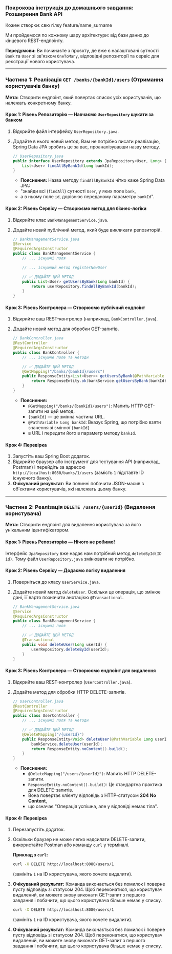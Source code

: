 ### **Покрокова інструкція до домашнього завдання: Розширення Bank API**

Кожен створює свю гілку feature/name_surname
 
Ми пройдемося по кожному шару архітектури: від бази даних до кінцевого REST-ендпоінту.

**Передумови:** Ви починаєте з проєкту, де вже є налаштовані сутності `Bank` та `User` 
зі зв'язком `OneToMany`, відповідні репозиторії та сервіс для реєстрації нового користувача.

-----

### **Частина 1: Реалізація `GET /banks/{bankId}/users` (Отримання користувачів банку)**

**Мета:** Створити ендпоінт, який повертає список усіх користувачів, що належать конкретному банку.

#### **Крок 1: Рівень Репозиторію — Навчаємо `UserRepository` шукати за банком**

1.  Відкрийте файл інтерфейсу `UserRepository.java`.

2.  Додайте в нього новий метод. Вам не потрібно писати реалізацію, Spring Data JPA зробить це за вас, проаналізувавши назву методу.

    ```java
    // UserRepository.java
    public interface UserRepository extends JpaRepository<User, Long> {
        List<User> findAllByBankId(Long bankId);
    }
    ```

    * **Пояснення:** Назва методу `findAllByBankId` чітко каже Spring Data JPA: 
    * "знайди всі (`findAll`) сутності `User`, у яких поле `bank`, 
    * а в ньому поле `id`, дорівнює переданому параметру `bankId`".

#### **Крок 2: Рівень Сервісу — Створюємо метод для бізнес-логіки**

1.  Відкрийте клас `BankManagementService.java`.

2.  Додайте новий публічний метод, який буде викликати репозиторій.

    ```java
    // BankManagementService.java
    @Service
    @RequiredArgsConstructor
    public class BankManagementService {
        // ... існуючі поля

        // ... існуючий метод registerNewUser

        // ✅ ДОДАЙТЕ ЦЕЙ МЕТОД
        public List<User> getUsersByBank(Long bankId) {
            return userRepository.findAllByBankId(bankId);
        }
    }
    ```

#### **Крок 3: Рівень Контролера — Створюємо публічний ендпоінт**

1.  Відкрийте ваш REST-контролер (наприклад, `BankController.java`).

2.  Додайте новий метод для обробки GET-запитів.

    ```java
    // BankController.java
    @RestController
    @RequiredArgsConstructor
    public class BankController {
        // ... існуюче поле та методи

        // ✅ ДОДАЙТЕ ЦЕЙ МЕТОД
        @GetMapping("/banks/{bankId}/users")
        public ResponseEntity<List<User>> getUsersByBank(@PathVariable Long bankId) {
            return ResponseEntity.ok(bankService.getUsersByBank(bankId));
        }
    }
    ```

    * **Пояснення:**
        * `@GetMapping("/banks/{bankId}/users")`: Мапить HTTP GET-запити на цей метод. 
        * `{bankId}` — це змінна частина URL.
        * `@PathVariable Long bankId`: Вказує Spring, що потрібно взяти значення зі змінної `{bankId}` 
        * в URL і передати його в параметр методу `bankId`.

#### **Крок 4: Перевірка**

1.  Запустіть ваш Spring Boot додаток.
2.  Відкрийте браузер або інструмент для тестування API (наприклад, Postman) і перейдіть за адресою `http://localhost:8080/banks/1/users` (замість `1` підставте ID існуючого банку).
3.  **Очікуваний результат:** Ви повинні побачити JSON-масив з об'єктами користувачів, які належать цьому банку.

-----

### **Частина 2: Реалізація `DELETE /users/{userId}` (Видалення користувача)**

**Мета:** Створити ендпоінт для видалення користувача за його унікальним ідентифікатором.

#### **Крок 1: Рівень Репозиторію — Нічого не робимо\!**

Інтерфейс `JpaRepository` вже надає нам потрібний метод `deleteById(ID id)`. 
Тому файл `UserRepository.java` змінювати не потрібно.

#### **Крок 2: Рівень Сервісу — Додаємо логіку видалення**

1.  Поверніться до класу `UserService.java`.

2.  Додайте новий метод `deleteUser`. Оскільки це операція, що змінює дані, її варто позначити анотацією `@Transactional`.

    ```java
    // BankManagementService.java
    @Service
    @RequiredArgsConstructor
    public class BankManagementService {
        // ... існуючі поля

        // ✅ ДОДАЙТЕ ЦЕЙ МЕТОД
        @Transactional
        public void deleteUser(Long userId) {
            userRepository.deleteById(userId);
        }
    }
    ```

#### **Крок 3: Рівень Контролера — Створюємо ендпоінт для видалення**

1.  Відкрийте ваш REST-контролер (`UserController.java`).

2.  Додайте метод для обробки HTTP DELETE-запитів.

    ```java
    // UserController.java
    @RestController
    @RequiredArgsConstructor
    public class UserController {
        // ... існуючі поля та методи

        // ✅ ДОДАЙТЕ ЦЕЙ МЕТОД
        @DeleteMapping("/{userId}")
        public ResponseEntity<Void> deleteUser(@PathVariable Long userId) {
            bankService.deleteUser(userId);
            return ResponseEntity.noContent().build();
        }
    }
    ```

    * **Пояснення:**
        * `@DeleteMapping("/users/{userId}")`: Мапить HTTP DELETE-запити.
        * `ResponseEntity.noContent().build()`: Це стандартна практика для DELETE-запитів. 
        * Вона повертає клієнту відповідь з HTTP-статусом **204 No Content**, 
        * що означає "Операція успішна, але у відповіді немає тіла".

#### **Крок 4: Перевірка**

1.  Перезапустіть додаток.
2.  Оскільки браузер не може легко надсилати DELETE-запити, використайте Postman або команду `curl` у терміналі.

    **Приклад з `curl`:**
    ```bash
    curl -X DELETE http://localhost:8080/users/1
    ```

    (замініть `1` на ID користувача, якого хочете видалити).

3.  **Очікуваний результат:** Команда виконається без помилок і поверне пусту відповідь зі статусом 204. Щоб переконатися, що користувач видалений, ви можете знову виконати GET-запит з першого завдання і побачити, що цього користувача більше немає у списку.
    ```bash
    curl -X DELETE http://localhost:8080/users/1
    ```

    (замініть `1` на ID користувача, якого хочете видалити).

3.  **Очікуваний результат:** Команда виконається без помилок і поверне пусту відповідь зі статусом 204. Щоб переконатися, що користувач видалений, ви можете знову виконати GET-запит з першого завдання і побачити, що цього користувача більше немає у списку.
